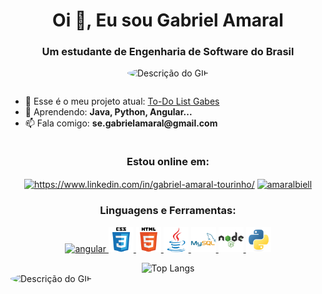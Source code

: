 <h1 align="center">Oi 👋, Eu sou Gabriel Amaral</h1>
<h3 align="center">Um estudante de Engenharia de Software do Brasil</h3>

<p align="center">
  <img src="https://i.giphy.com/media/v1.Y2lkPTc5MGI3NjExYWhkejFudGRmdHllc2d0OWsyb2wxdWVyaW5vM3hranFwc3QyNDJpYSZlcD12MV9pbnRlcm5hbF9naWZfYnlfaWQmY3Q9Zw/vyPoD0c6U0oG1ThqBn/giphy.gif" alt="Descrição do GIF" width="200" height="200" style="border-radius: 50%; object-fit: cover;"/>
</p>


<div style="display: flex; align-items: center; justify-content: center;">
  <div style="flex: 1; text-align: left;">
    <ul>
      <li>🔭 Esse é o meu projeto atual: <a href="https://github.com/Amaral-Gabriel/To-Do-List-Gabes">To-Do List Gabes</a></li>
      <li>🌱 Aprendendo: <strong>Java, Python, Angular...</strong></li>
      <li>📫 Fala comigo: <strong>se.gabrielamaral@gmail.com</strong></li>
    </ul>
  </div>
</div>

<h3 align="center">Estou online em:</h3>
<p align="center">
<a href="https://www.linkedin.com/in/gabriel-amaral-tourinho/" target="blank"><img align="center" src="https://raw.githubusercontent.com/rahuldkjain/github-profile-readme-generator/master/src/images/icons/Social/linked-in-alt.svg" alt="https://www.linkedin.com/in/gabriel-amaral-tourinho/" height="30" width="40" /></a>
<a href="https://instagram.com/amaralbiell" target="blank"><img align="center" src="https://raw.githubusercontent.com/rahuldkjain/github-profile-readme-generator/master/src/images/icons/Social/instagram.svg" alt="amaralbiell" height="30" width="40" /></a>
</p>

<h3 align="center">Linguagens e Ferramentas:</h3>
<p align="center"> <a href="https://angular.io" target="_blank" rel="noreferrer"> <img src="https://angular.io/assets/images/logos/angular/angular.svg" alt="angular" width="40" height="40"/> </a> <a href="https://www.w3schools.com/css/" target="_blank" rel="noreferrer"> <img src="https://raw.githubusercontent.com/devicons/devicon/master/icons/css3/css3-original-wordmark.svg" alt="css3" width="40" height="40"/> </a> <a href="https://www.w3.org/html/" target="_blank" rel="noreferrer"> <img src="https://raw.githubusercontent.com/devicons/devicon/master/icons/html5/html5-original-wordmark.svg" alt="html5" width="40" height="40"/> </a> <a href="https://www.java.com" target="_blank" rel="noreferrer"> <img src="https://raw.githubusercontent.com/devicons/devicon/master/icons/java/java-original.svg" alt="java" width="40" height="40"/> </a> <a href="https://www.mysql.com/" target="_blank" rel="noreferrer"> <img src="https://raw.githubusercontent.com/devicons/devicon/master/icons/mysql/mysql-original-wordmark.svg" alt="mysql" width="40" height="40"/> </a> <a href="https://nodejs.org" target="_blank" rel="noreferrer"> <img src="https://raw.githubusercontent.com/devicons/devicon/master/icons/nodejs/nodejs-original-wordmark.svg" alt="nodejs" width="40" height="40"/> </a> <a href="https://www.python.org" target="_blank" rel="noreferrer"> <img src="https://raw.githubusercontent.com/devicons/devicon/master/icons/python/python-original.svg" alt="python" width="40" height="40"/> </a> </p>

<div align="center">
  <img src="https://github-readme-stats.vercel.app/api/top-langs/?username=amaral-gabriel&layout=compact" alt="Top Langs" />
</div>

<img src="https://i.giphy.com/media/v1.Y2lkPTc5MGI3NjExYWhkejFudGRmdHllc2d0OWsyb2wxdWVyaW5vM3hranFwc3QyNDJpYSZlcD12MV9pbnRlcm5hbF9naWZfYnlfaWQmY3Q9Zw/vyPoD0c6U0oG1ThqBn/giphy.gif" alt="Descrição do GIF" width="200" height="200" style="border-radius: 50%; object-fit: cover;"/>
